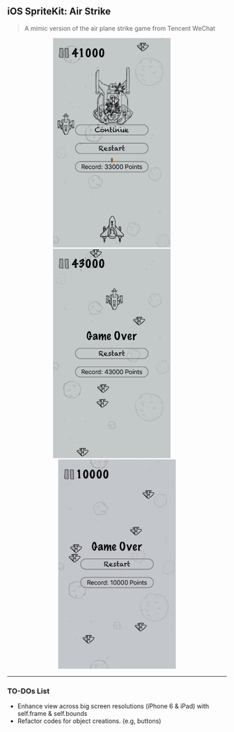 ## iOS SpriteKit: Air Strike

> A mimic version of the air plane strike game from Tencent WeChat

<p align="center">
<img src="./images/1.0.png" height="480" width="270"> &nbsp; &nbsp; &nbsp;
<img src="./images/1.1.png" height="480" width="270"> &nbsp; &nbsp; &nbsp;
<img src="./images/1.2.gif" height="480" width="270">
</p>

---

### TO-DOs List
 - Enhance view across big screen resolutions (iPhone 6 & iPad) with self.frame & self.bounds
 - Refactor codes for object creations. (e.g, buttons)

